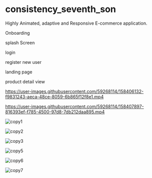 # consistency_seventh_son

Highly Animated, adaptive and Responsive E-commerce application.

Onboarding

splash Screen

login

register new user

landing page

product detail view



https://user-images.githubusercontent.com/59268114/158406132-f9831243-aeca-48ce-8059-6b865f12f8e1.mp4







https://user-images.githubusercontent.com/59268114/158407897-816393ef-f785-4500-97d8-7db212daa895.mp4


![copy1](https://user-images.githubusercontent.com/59268114/158399644-4b9c63a3-9d2b-40ec-8815-1e909dce99ee.jpg)

![copy2](https://user-images.githubusercontent.com/59268114/158399676-dee0428b-c84d-4cab-990a-878f7a5d5d5d.jpg)

![copy3](https://user-images.githubusercontent.com/59268114/158399747-e9d3d1aa-0932-4a22-9956-e5fb54d34942.jpg)

![copy5](https://user-images.githubusercontent.com/59268114/158399770-e7ae58c6-7ac3-4320-86f0-ddb9fd88d650.jpg)

![copy6](https://user-images.githubusercontent.com/59268114/158399809-9131ec8c-12fb-4921-b10a-407c3731aa7b.jpg)

![copy7](https://user-images.githubusercontent.com/59268114/158399904-ebde8c9f-fac6-4f22-bf43-db2eb5ed5ed4.jpg)



